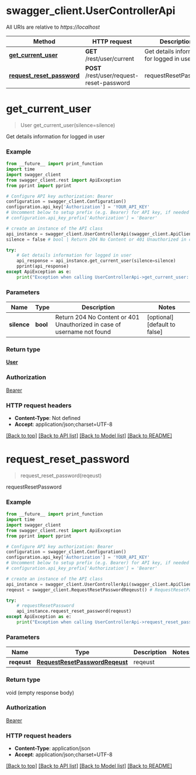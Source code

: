 # swagger_client.UserControllerApi

All URIs are relative to *https://localhost*

Method | HTTP request | Description
------------- | ------------- | -------------
[**get_current_user**](UserControllerApi.md#get_current_user) | **GET** /rest/user/current | Get details information for logged in user
[**request_reset_password**](UserControllerApi.md#request_reset_password) | **POST** /rest/user/request-reset-password | requestResetPassword


# **get_current_user**
> User get_current_user(silence=silence)

Get details information for logged in user

### Example
```python
from __future__ import print_function
import time
import swagger_client
from swagger_client.rest import ApiException
from pprint import pprint

# Configure API key authorization: Bearer
configuration = swagger_client.Configuration()
configuration.api_key['Authorization'] = 'YOUR_API_KEY'
# Uncomment below to setup prefix (e.g. Bearer) for API key, if needed
# configuration.api_key_prefix['Authorization'] = 'Bearer'

# create an instance of the API class
api_instance = swagger_client.UserControllerApi(swagger_client.ApiClient(configuration))
silence = false # bool | Return 204 No Content or 401 Unauthorized in case of username not found (optional) (default to false)

try:
    # Get details information for logged in user
    api_response = api_instance.get_current_user(silence=silence)
    pprint(api_response)
except ApiException as e:
    print("Exception when calling UserControllerApi->get_current_user: %s\n" % e)
```

### Parameters

Name | Type | Description  | Notes
------------- | ------------- | ------------- | -------------
 **silence** | **bool**| Return 204 No Content or 401 Unauthorized in case of username not found | [optional] [default to false]

### Return type

[**User**](User.md)

### Authorization

[Bearer](../README.md#Bearer)

### HTTP request headers

 - **Content-Type**: Not defined
 - **Accept**: application/json;charset=UTF-8

[[Back to top]](#) [[Back to API list]](../README.md#documentation-for-api-endpoints) [[Back to Model list]](../README.md#documentation-for-models) [[Back to README]](../README.md)

# **request_reset_password**
> request_reset_password(reqeust)

requestResetPassword

### Example
```python
from __future__ import print_function
import time
import swagger_client
from swagger_client.rest import ApiException
from pprint import pprint

# Configure API key authorization: Bearer
configuration = swagger_client.Configuration()
configuration.api_key['Authorization'] = 'YOUR_API_KEY'
# Uncomment below to setup prefix (e.g. Bearer) for API key, if needed
# configuration.api_key_prefix['Authorization'] = 'Bearer'

# create an instance of the API class
api_instance = swagger_client.UserControllerApi(swagger_client.ApiClient(configuration))
reqeust = swagger_client.RequestResetPasswordReqeust() # RequestResetPasswordReqeust | reqeust

try:
    # requestResetPassword
    api_instance.request_reset_password(reqeust)
except ApiException as e:
    print("Exception when calling UserControllerApi->request_reset_password: %s\n" % e)
```

### Parameters

Name | Type | Description  | Notes
------------- | ------------- | ------------- | -------------
 **reqeust** | [**RequestResetPasswordReqeust**](RequestResetPasswordReqeust.md)| reqeust | 

### Return type

void (empty response body)

### Authorization

[Bearer](../README.md#Bearer)

### HTTP request headers

 - **Content-Type**: application/json
 - **Accept**: application/json;charset=UTF-8

[[Back to top]](#) [[Back to API list]](../README.md#documentation-for-api-endpoints) [[Back to Model list]](../README.md#documentation-for-models) [[Back to README]](../README.md)

